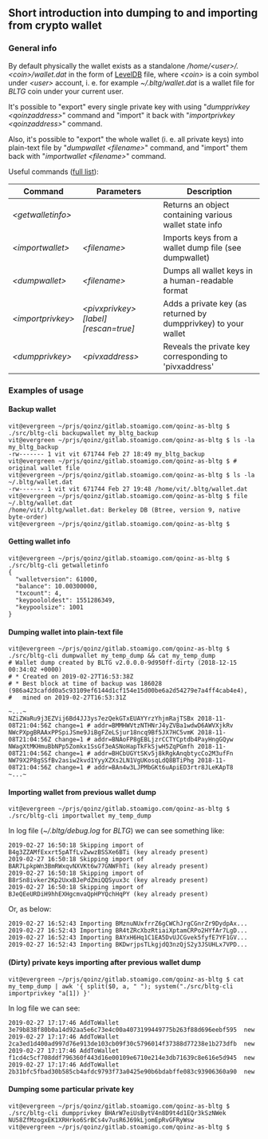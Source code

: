 ## Short introduction into dumping to and importing from crypto wallet

### General info
By default physically the wallet exists as a standalone _/home/&lt;user&gt;/.&lt;coin&gt;/wallet.dat_ in the form of [LevelDB](https://github.com/PIVX-Project/PIVX/tree/master/src/leveldb) file, where _&lt;coin&gt;_ is a coin symbol under _&lt;user&gt;_ account, i. e. for example _~/.bltg/wallet.dat_ is a wallet file for _BLTG_ coin under your current user.

It's possible to "export" every single private key with using "_dumpprivkey &lt;qoinzaddress&gt;_" command and "import" it back with "_importprivkey &lt;qoinzaddress&gt;_" command.

Also, it's possible to "export" the whole wallet (i. e. all private keys) into plain-text file by "_dumpwallet &lt;filename&gt;_" command, and "import" them back with "_importwallet &lt;filename&gt;_" command.

Useful commands ([full list](https://github.com/PIVX-Project/PIVX/wiki/API-Calls-List#full-list)):

| Command       | Parameters       | Description  |
| ------------- | ---------------- | ------------ |
|_&lt;getwalletinfo&gt;_  |                    |Returns an object containing various wallet state info|
|_&lt;importwallet&gt;_   |_&lt;filename&gt;_  |Imports keys from a wallet dump file (see dumpwallet)|
|_&lt;dumpwallet&gt;_     |_&lt;filename&gt;_  |Dumps all wallet keys in a human-readable format|
|_&lt;importprivkey&gt;_  |_&lt;pivxprivkey&gt; [label] [rescan=true]_|Adds a private key (as returned by dumpprivkey) to your wallet|
|_&lt;dumpprivkey&gt;_    |_&lt;pivxaddress&gt;_|Reveals the private key corresponding to 'pivxaddress'|


### Examples of usage
#### Backup wallet
```shell
vit@evergreen ~/prjs/qoinz/gitlab.stoamigo.com/qoinz-as-bltg $ ./src/bltg-cli backupwallet my_bltg_backup
vit@evergreen ~/prjs/qoinz/gitlab.stoamigo.com/qoinz-as-bltg $ ls -la my_bltg_backup
-rw------- 1 vit vit 671744 Feb 27 18:49 my_bltg_backup
vit@evergreen ~/prjs/qoinz/gitlab.stoamigo.com/qoinz-as-bltg $ # original wallet file
vit@evergreen ~/prjs/qoinz/gitlab.stoamigo.com/qoinz-as-bltg $ ls -la ~/.bltg/wallet.dat
-rw------- 1 vit vit 671744 Feb 27 19:48 /home/vit/.bltg/wallet.dat
vit@evergreen ~/prjs/qoinz/gitlab.stoamigo.com/qoinz-as-bltg $ file ~/.bltg/wallet.dat
/home/vit/.bltg/wallet.dat: Berkeley DB (Btree, version 9, native byte-order)
vit@evergreen ~/prjs/qoinz/gitlab.stoamigo.com/qoinz-as-bltg $
```

#### Getting wallet info
```shell
vit@evergreen ~/prjs/qoinz/gitlab.stoamigo.com/qoinz-as-bltg $ ./src/bltg-cli getwalletinfo
{
  "walletversion": 61000,
  "balance": 10.00300000,
  "txcount": 4,
  "keypoololdest": 1551286349,
  "keypoolsize": 1001
}
```


#### Dumping wallet into plain-text file
```shell
vit@evergreen ~/prjs/qoinz/gitlab.stoamigo.com/qoinz-as-bltg $ ./src/bltg-cli dumpwallet my_temp_dump && cat my_temp_dump
# Wallet dump created by BLTG v2.0.0.0-9d950ff-dirty (2018-12-15 00:34:02 +0000)
# * Created on 2019-02-27T16:53:38Z
# * Best block at time of backup was 186028 (986a423cafdd0a5c93109ef6144d1cf154e15d00be6a2d54279e7a4ff4cab4e4),
#   mined on 2019-02-27T16:53:31Z

~...~
NZiZWaRu9j3EZVij6Bd4JJ3ys7ezQekGTxEUAYYrzYhjmRajTSBx 2018-11-08T21:04:56Z change=1 # addr=BMMHWVtzNTHNrJ4yZVBa1wdwD6AWVXjkRv
NWcPXpgBRAAxPPSpiJSme9JiBgFZeLSjur18ncq9Bf5JX7HC5vmK 2018-11-08T21:04:56Z change=1 # addr=BNAoFP8gEBLjzrCCTYCptdb4PayHngGQyw
NWagXtMKHmuBbNPp5Zomkx1SsGf3eASNoHapTkFkSjwH5ZqPGmfh 2018-11-08T21:04:56Z change=1 # addr=BHCbUGYtSKv5j8kRgkAnqbtycCo2M3ufFn
NW79X2P8gSSfBv2asiw2kvd1YyyXZXs2LN1VgUKosqLdQ8BTiPhg 2018-11-08T21:04:56Z change=1 # addr=BAn4w3LJPMbGKt6uApiED3rtr8JLeKApT8
~...~
```


#### Importing wallet from previous wallet dump
```shell
vit@evergreen ~/prjs/qoinz/gitlab.stoamigo.com/qoinz-as-bltg $ ./src/bltg-cli importwallet my_temp_dump 
```
In log file (_~/.bltg/debug.log_ for _BLTG_) we can see something like:
```shell
2019-02-27 16:50:18 Skipping import of B4g3ZZAMfExxrt5pATfLvZwwzBSSXe6BTi (key already present)
2019-02-27 16:50:18 Skipping import of BAR7LpkpWn3BmRWxqvNXVKt6w77GNWFhTi (key already present)
2019-02-27 16:50:18 Skipping import of B8rSn8ivker2Kp2UxxBJePdZmiQQSyux3c (key already present)
2019-02-27 16:50:18 Skipping import of BJeQEeURDiH9hhEXHgcmvaQpHPYQchHqPY (key already present)
```
Or, as below:
```shell
2019-02-27 16:52:43 Importing BMznuNUxfrrZ6gCWChJrgCGnrZr9DydpAx...
2019-02-27 16:52:43 Importing BR4tZRcXbzRtiaiXptamCRPo2HYfAr7LgD...
2019-02-27 16:52:43 Importing BAYxH6Hq1C1EA5DvUJCGvek5fyfE7YF1GV...
2019-02-27 16:52:43 Importing BKDwrjpsTLkgjdQ3nzQjS2y3JSUHLx7VPD...
```

#### (Dirty) private keys importing after previous wallet dump
```shell
vit@evergreen ~/prjs/qoinz/gitlab.stoamigo.com/qoinz-as-bltg $ cat my_temp_dump | awk '{ split($0, a, " "); system("./src/bltg-cli importprivkey "a[1]) }'
```
In log file we can see:
```shell
2019-02-27 17:17:46 AddToWallet 3e79b838f80b0a14d92aa5e6c73e4c00a4073199449775b263f88d696eebf595  new
2019-02-27 17:17:46 AddToWallet 2ca3ed1d400ad997d76e913de103cb09f30c5796014f37388d77238e1b273dfb  new
2019-02-27 17:17:46 AddToWallet f1cd4c5cf708ddf796360f443d16e00109e6710e214e3db71639c8e616e5d945  new
2019-02-27 17:17:46 AddToWallet 2b31bfc5fbad30b585cb4afdc9793f73a0425e90b6bdabffe083c93906360a90  new
```


#### Dumping some particular private key
```shell
vit@evergreen ~/prjs/qoinz/gitlab.stoamigo.com/qoinz-as-bltg $ ./src/bltg-cli dumpprivkey BHArW7eiUsBytV4n8D9t4d1EQr3kSzNWek
NU58ZfMzogxEK1XRHrko6SrBCs4v7usR6J69kLjomEpRvGFRyWsw
vit@evergreen ~/prjs/qoinz/gitlab.stoamigo.com/qoinz-as-bltg $ 
```
